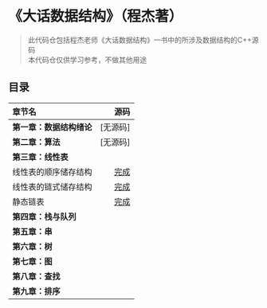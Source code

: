 # 《大话数据结构》（程杰著）

>此代码仓包括程杰老师《大话数据结构》一书中的所涉及数据结构的C++源码  
>本代码仓仅供学习参考，不做其他用途

## 目录

|章节名|源码|
|:----|----:|
|**第一章：数据结构绪论**|[无源码]|
|**第二章：算法**|[无源码]|
|**第三章：线性表**||
|线性表的顺序储存结构|[完成](https://github.com/Mer1997/Dialogue-with-data-structure/blob/master/第三章%EF%BC%9A线性表/SqList.cpp)|
|线性表的链式储存结构|[完成](https://github.com/Mer1997/Dialogue-with-data-structure/blob/master/第三章%EF%BC%9A线性表/LinkList.cpp)|
|静态链表|[完成](https://github.com/Mer1997/Dialogue-with-data-structure/blob/master/第三章%EF%BC%9A线性表/StaticLinkList.cpp)|
|**第四章：栈与队列**||
|**第五章：串**||
|**第六章：树**||
|**第七章：图**||
|**第八章：查找**||
|**第九章：排序**||